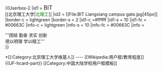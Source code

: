 {{Userbox-2
  |id1      = <span style="font-size:large;">BIT</span><br />[[北京理工大学|<span style="color:green;">北理工</span>]]
  |id2      = [[File:BIT Liangxiang campus gate.jpg|45px]]
  |border-c = lightgreen
  |border-s = 2
  |id1-c     =#ffffff
  |id1-s     = 10
  |id1-fc    = #00663C
  |info-c   = lightgreen
  |info-s   = 10
  |info-fc  = #00663C
  |info     =<div class="center">'''团结 勤奋 求实 创新<br/>德以明理 学以精工'''</div>
}}<noinclude>
<div style="clear:both">
*[[:Category:北京理工大学维基人]]
----
[[Wikipedia:用户框/教育程度]]</div>
{{UF-hcard-part}}
[[Category:中国大陆学校用户框模板]]
</noinclude>